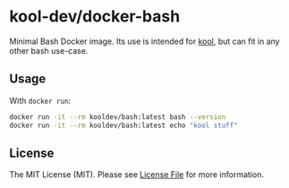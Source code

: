 # kool-dev/docker-bash

Minimal Bash Docker image. Its use is intended for [kool](https://github.com/kool-dev/kool), but can fit in any other bash use-case.

## Usage

With `docker run`:

```sh
docker run -it --rm kooldev/bash:latest bash --version
docker run -it --rm kooldev/bash:latest echo "kool stuff"
```

## License

The MIT License (MIT). Please see [License File](LICENSE.md) for more information.
